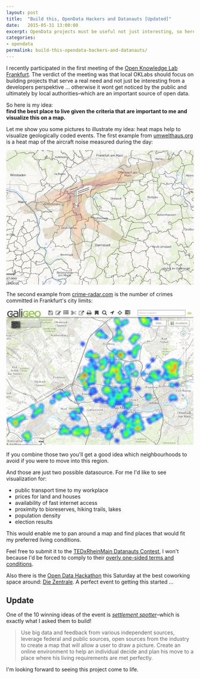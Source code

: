 ```yaml
---
layout: post
title:  "Build this, OpenData Hackers and Datanauts [Updated]"
date:   2015-05-31 13:00:00
excerpt: OpenData projects must be useful not just interesting, so here is my idea
categories:
- opendata
permalink: build-this-opendata-hackers-and-datanauts/
---
```


I recently participated in the first meeting of the [Open Knowledge Lab Frankfurt](http://usergroups.rheinmainrocks.de/~oklabffm). The verdict of the meeting was that local OKLabs should focus on building projects that serve a real need and not just be interesting from a developers perspektive … otherwise it wont get noticed by the public and ultimately by local authorities–which are an important source of open data. 

So here is my idea:  
**find the best place to live given the criteria that are important to me and visualize this on a map.**

Let me show you some pictures to illustrate my idea: heat maps help to visualize geologically coded events. The first example from [umwelthaus.org](http://cadenza.umwelthaus.org/pages/map/default/index.xhtml) is a heat map of the aircraft noise measured during the day: 

![Airport Frankfurt Noise Heatmap](/uploads/2015/02/heatmap-airport.png)

The second example from [crime-radar.com](http://www.crime-radar.com/) is the number of crimes committed in Frankfurt's city limits:

![Crime Heat Map of RheinMain](/uploads/2015/02/karte_cr_delikte_als_dichtekarte.jpg)

If you combine those two you'll get a good idea which neighbourhoods to avoid if you were to move into this region.

And those are just two possible datasource. For me I'd like to see visualization for:

 - public transport time to my workplace
 - prices for land and houses
 - availability of fast internet access
 - proximity to bioreserves, hiking trails, lakes
 - population density
 - election results
 
This would enable me to pan around a map and find places that would fit my preferred living conditions.

Feel free to submit it to the [TEDxRheinMain Datanauts Contest](http://datanauts.tedxrheinmain.de/), I won't because I'd be forced to comply to their [overly one-sided terms and conditions](https://gist.github.com/coderbyheart/344fbd403cfb536d530f).

Also there is the [Open Data Hackathon](http://www.meetup.com/OKLabFfm/events/219670248/) this Saturday at the best coworking space around: [Die Zentrale](http://die-zentrale-ffm.de/). A perfect event to getting this started …

## **Update** 

One of the 10 winning ideas of the event is [*settlement spotter*](http://datanauts.tedxrheinmain.de/contest-submissions/settlement-spotter/)–which is exactly what I asked them to build!

> Use big data and feedback from various independent sources, leverage federal and public sources, open sources from the industry to create a map that will allow a user to draw a picture. Create an online environment to help an individual decide and plan his move to a place where his living requirements are met perfectly.

I'm looking forward to seeing this project come to life.
